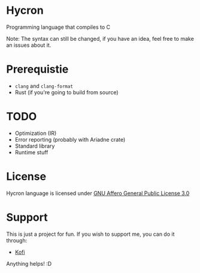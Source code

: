 # Hycron
Programming language that compiles to C

Note: The syntax can still be changed, if you have an idea, feel free to make an issues about it.

# Prerequistie
- `clang` and `clang-format`
- Rust (if you're going to build from source)

# TODO
- Optimization (IR)
- Error reporting (probably with Ariadne crate)
- Standard library
- Runtime stuff

# License
Hycron language is licensed under [GNU Affero General Public License 3.0](https://www.gnu.org/licenses/agpl-3.0.en.html)

# Support
This is just a project for fun. If you wish to support me, you can do it through:
- [Kofi](https://ko-fi.com/azur1s)

Anything helps! :D
